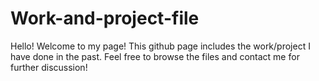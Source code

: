 # Work-and-project-file

Hello! Welcome to my page! This github page includes the work/project I have done in the past. 
Feel free to browse the files and contact me for further discussion!

